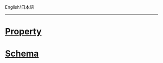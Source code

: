 English/日本語 
***
# [Property](https://github.com/aegif/NemakiWare/wiki/Configuration%28Solr%29:-Property)
# [Schema](https://github.com/aegif/NemakiWare/wiki/Configuration%28Solr%29:-schema)